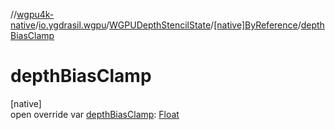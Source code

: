 //[wgpu4k-native](../../../../index.md)/[io.ygdrasil.wgpu](../../index.md)/[WGPUDepthStencilState](../index.md)/[[native]ByReference](index.md)/[depthBiasClamp](depth-bias-clamp.md)

# depthBiasClamp

[native]\
open override var [depthBiasClamp](depth-bias-clamp.md): [Float](https://kotlinlang.org/api/core/kotlin-stdlib/kotlin/-float/index.html)